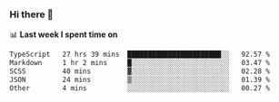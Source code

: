 ### Hi there 👋

<!--
**DBvc/DBvc** is a ✨ _special_ ✨ repository because its `README.md` (this file) appears on your GitHub profile.

Here are some ideas to get you started:

- 🔭 I’m currently working on ...
- 🌱 I’m currently learning ...
- 👯 I’m looking to collaborate on ...
- 🤔 I’m looking for help with ...
- 💬 Ask me about ...
- 📫 How to reach me: ...
- 😄 Pronouns: ...
- ⚡ Fun fact: ...
-->

📊 **Last week I spent time on**
<!--START_SECTION:waka-->

```txt
TypeScript   27 hrs 39 mins  ███████████████████████░░   92.57 %
Markdown     1 hr 2 mins     █░░░░░░░░░░░░░░░░░░░░░░░░   03.47 %
SCSS         40 mins         ▓░░░░░░░░░░░░░░░░░░░░░░░░   02.28 %
JSON         24 mins         ▒░░░░░░░░░░░░░░░░░░░░░░░░   01.39 %
Other        4 mins          ░░░░░░░░░░░░░░░░░░░░░░░░░   00.27 %
```

<!--END_SECTION:waka-->
